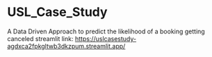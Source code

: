 # USL_Case_Study
A Data Driven Approach to predict the likelihood of a booking getting canceled 
streamlit link: https://uslcasestudy-agdxca2fpkgltwb3dkzpum.streamlit.app/
